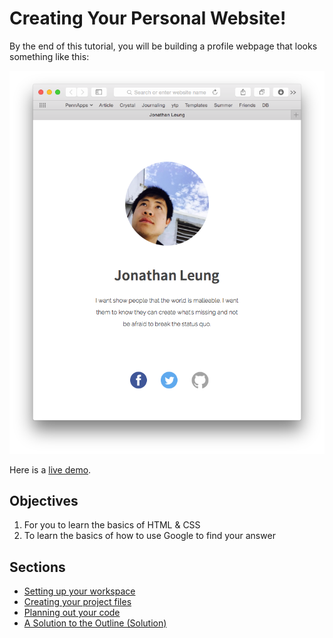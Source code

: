 # Creating Your Personal Website!

By the end of this tutorial, you will be building a profile webpage that looks something like this:

![](img/final_screenshot.png)

Here is a 
[live demo](https://rawgit.com/hackedu/hack-camp/cohort_4-portfolio/cohort_4/playbook/workshops/portfolio/src/final_portfolio/index.html).

## Objectives

1. For you to learn the basics of HTML & CSS
2. To learn the basics of how to use Google to find your answer

## Sections

- [Setting up your workspace](c9_setup.md)
- [Creating your project files](file_creation.md)
- [Planning out your code](outline_challenge.md)
- [A Solution to the Outline (Solution)](outline_solution.md)